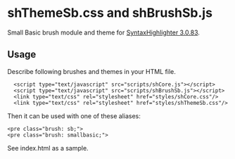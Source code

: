 # shThemeSb.css and shBrushSb.js
Small Basic brush module and theme for [SyntaxHighlighter 3.0.83](https://github.com/syntaxhighlighter/SyntaxHighlighter-Site/blob/master/content/SyntaxHighlighter/download/syntaxhighlighter_3.0.83.zip).

## Usage
Describe following brushes and themes in your HTML file.
```
  <script type="text/javascript" src="scripts/shCore.js"></script>
  <script type="text/javascript" src="scripts/shBrushSb.js"></script>
  <link type="text/css" rel="stylesheet" href="styles/shCore.css"/>
  <link type="text/css" rel="stylesheet" href="styles/shThemeSb.css"/>
```
Then it can be used with one of these aliases:
```
<pre class="brush: sb;">
<pre class="brush: smallbasic;">
```

See index.html as a sample.
